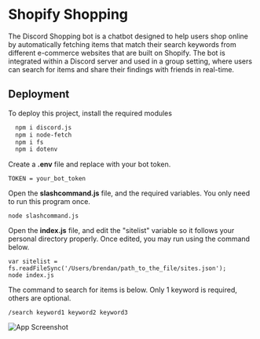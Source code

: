 # Shopify Shopping

The Discord Shopping bot is a chatbot designed to help users shop online by automatically fetching items that match their search keywords from different e-commerce websites that are built on Shopify. The bot is integrated within a Discord server and used in a group setting, where users can search for items and share their findings with friends in real-time.

## Deployment

To deploy this project, install the required modules

```bash
  npm i discord.js
  npm i node-fetch
  npm i fs
  npm i dotenv
```

Create a **.env** file and replace with your bot token.
```env
TOKEN = your_bot_token
```

Open the **slashcommand.js** file, and the required variables. You only need to run this program once.
```
node slashcommand.js
```

Open the **index.js** file, and edit the "sitelist" variable so it follows your personal directory properly.
Once edited, you may run using the command below.
```
var sitelist = fs.readFileSync('/Users/brendan/path_to_the_file/sites.json');
node index.js
```

The command to search for items is below. Only 1 keyword is required, others are optional.
```
/search keyword1 keyword2 keyword3
```

![App Screenshot](https://cdn.discordapp.com/attachments/1089445587759403098/1093339563356848188/Screenshot_2023-04-05_at_9.00.55_PM.png)